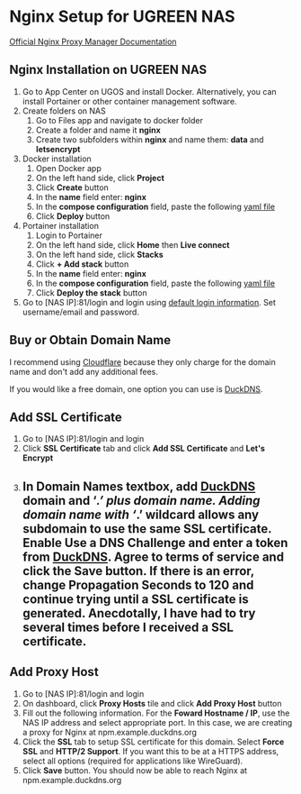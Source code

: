 # Nginx Setup for UGREEN NAS
[Official Nginx Proxy Manager Documentation](https://nginxproxymanager.com/setup/)

## Nginx Installation on UGREEN NAS
1. Go to App Center on UGOS and install Docker. Alternatively, you can install Portainer or other container management software.
2. Create folders on NAS
    1. Go to Files app and navigate to docker folder
    2. Create a folder and name it **nginx**
    3. Create two subfolders within **nginx** and name them: **data** and **letsencrypt**
3. Docker installation
    1. Open Docker app
    2. On the left hand side, click **Project**
    3. Click **Create** button
    4. In the **name** field enter: **nginx**
    5. In the **compose configuration** field, paste the following [yaml file](https://github.com/EszopiCoder/ugreen-docker-guides/blob/main/apps/nginx/nginx-docker-compose.yaml)
    6. Click **Deploy** button
4. Portainer installation
    1. Login to Portainer
    2. On the left hand side, click **Home** then **Live connect**
    3. On the left hand side, click **Stacks**
    4. Click **+ Add stack** button
    5. In the **name** field enter: **nginx**
    6. In the **compose configuration** field, paste the following [yaml file](https://github.com/EszopiCoder/ugreen-docker-guides/blob/main/apps/nginx/nginx-docker-compose.yaml)
    7. Click **Deploy the stack** button
5. Go to [NAS IP]:81/login and login using [default login information](https://nginxproxymanager.com/setup/#default-administrator-user). Set username/email and password.
  
## Buy or Obtain Domain Name
I recommend using [Cloudflare](https://www.cloudflare.com) because they only charge for the domain name and don't add any additional fees.

If you would like a free domain, one option you can use is [DuckDNS](https://www.duckdns.org).

## Add SSL Certificate
1. Go to [NAS IP]:81/login and login
2. Click **SSL Certificate** tab and click **Add SSL Certificate** and **Let's Encrypt**
3. In **Domain Names** textbox, add [DuckDNS](https://www.duckdns.org) domain and ‘*.’ plus domain name. Adding domain name with ‘*.’ wildcard allows any subdomain to use the same SSL certificate. Enable **Use a DNS Challenge** and enter a **token** from [DuckDNS](https://www.duckdns.org). Agree to terms of service and click the **Save** button. If there is an error, change **Propagation Seconds** to **120** and continue trying until a SSL certificate is generated. Anecdotally, I have had to try several times before I received a SSL certificate.
    -

## Add Proxy Host
1. Go to [NAS IP]:81/login and login
2. On dashboard, click **Proxy Hosts** tile and click **Add Proxy Host** button
3. Fill out the following information. For the **Foward Hostname / IP**, use the NAS IP address and select appropriate port. In this case, we are creating a proxy for Nginx at npm.example.duckdns.org
4. Click the **SSL** tab to setup SSL certificate for this domain. Select **Force SSL** and **HTTP/2 Support**. If you want this to be at a HTTPS address, select all options (required for applications like WireGuard).
5. Click **Save** button. You should now be able to reach Nginx at npm.example.duckdns.org
